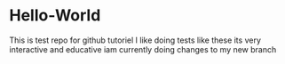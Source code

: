 # Hello-World
This is test repo for github tutoriel
I like doing tests like these its very interactive and educative 
iam currently doing changes to my new branch
